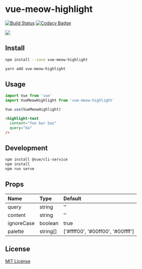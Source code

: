 # vue-meow-highlight

[![Build Status](https://travis-ci.org/octonyat/vue-meow-highlight.svg?branch=master)](https://travis-ci.org/octonyat/vue-meow-highlight)
[![Codacy Badge](https://api.codacy.com/project/badge/Grade/b2c605edf7804a2b8ca34f8ff90f57fe)](https://www.codacy.com/project/octonyat/vue-meow-highlight/dashboard?utm_source=github.com&amp;utm_medium=referral&amp;utm_content=octonyat/vue-meow-highlight&amp;utm_campaign=Badge_Grade_Dashboard)

![](https://raw.githubusercontent.com/octonyat/vue-meow-highlight/add_image/capture/preview.gif)

## Install

```bash
npm install --save vue-meow-highlight
```

```bash
yarn add vue-meow-highlight
```

## Usage

```js
import Vue from 'vue'
import VueMeowHighlight from 'vue-meow-highlight'

Vue.use(VueMeowHighlight)
```

```html
<highlight-text
  content="foo bar baz"
  query="ba"
/>
```

## Development

```bash
npm install @vue/cli-service
npm install
npm run serve
```

## Props

| Name           | Type     | Default            |
| :------------- | :------- | :----------------- |
| query          | string   | ''                 |
| content        | string   | ''                 |
| ignoreCase     | boolean  | true               |
| palette        | string[] | ['#ffff00', '#00ff00', '#00ffff'] |

## License

[MIT License](https://github.com/ndelvalle/v-click-outside/blob/master/LICENSE)
